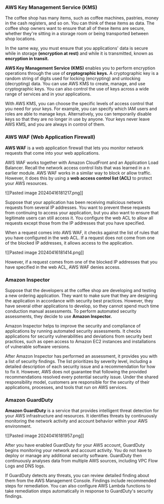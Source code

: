 ### AWS Key Management Service (KMS)
The coffee shop has many items, such as coffee machines, pastries, money in the cash registers, and so on. You can think of these items as data. The coffee shop owners want to ensure that all of these items are secure, whether they're sitting in a storage room or being transported between shop locations.

In the same way, you must ensure that you applications' data is secure while in storage **(encryption at rest)** and while it is transmitted, known as **encryption in transit.**

**AWS Key Management Service (KMS)** enables you to perform encryption operations through the use of **cryptographic keys.** A cryptographic key is a random string of digits used for locking (encrypting) and unlocking (decrypting) data. You can use AWS KMS to create, manage, and use cryptographic keys. You can also control the use of keys across a wide range of services and in your applications.

With AWS KMS, you can choose the specific levels of access control that you need for your keys. For example, you can specify which IAM users and roles are able to manage keys. Alternatively, you can temporarily disable keys so that they are no longer in use by anyone. Your keys never leave AWS KMS, and you are always in control of them.
### AWS WAF (Web Application Firewall)
**AWS WAF** is a web application firewall that lets you monitor network requests that come into your web applications.

AWS WAF works together with Amazon CloudFront and an Application Load Balancer. Recall the network access control lists that was learned in a n earlier module. AWS WAF works in a similar way to block or allow traffic. However, it does this by using a  **web access control list (ACL)** to protect your AWS resources.

![[Pasted image 20240416181217.png]]

Suppose that your application has been receiving malicious network requests from several IP addresses. You want to prevent these requests from continuing to access your application, but you also want to ensure that legitimate users can still access it. You configure the web ACL to allow all requests except those from the IP addresses that you have specified.

When a request comes into AWS WAF, it checks against the list of rules that you have configured in the web ACL. If a request does not come from one of the blocked IP addresses, it allows access to the application.

![[Pasted image 20240416181414.png]]

However, if a request comes from one of the blocked IP addresses that you have specified in the web ACL, AWS WAF denies access.
### Amazon Inspector
Suppose that the developers at the coffee shop are developing and testing a new ordering application. They want to make sure that they are designing the application in accordance with security best practices. However, they have several other applications to develop, so they cannot spend much time conduction manual assessments. To perform automated security assessments, they decide to use **Amazon Inspector.**

Amazon Inspector helps to improve the security and compliance of applications by running automated security assessments. It checks applications for security vulnerabilities and deviations from security best practices, such as open access to Amazon EC2 instances and installations of vulnerable software versions.

After Amazon Inspector has performed an assessment, it provides you with a list of security findings. The list prioritizes by severity level, including a detailed description of each security issue and a recommendation for how to fix it. However, AWS does not guarantee that following the provided recommendations resolved every potential security issue. Under the shared responsibility model, customers are responsible for the security of their applications, processes, and tools that run on AWS services.
### Amazon GuardDuty
**Amazon GuardDuty** is a service that provides intelligent threat detection for your AWS infrastructure and resources. It identifies threats by continuously monitoring the network activity and account behavior within your AWS environment.

![[Pasted image 20240416181957.png]]

After you have enabled GuardDuty for your AWS account, GuardDuty begins monitoring your network and account activity. You do not have to deploy or manage any additional security software. GuardDuty then continuously analyses data from multiple AWS sources, including VPC Flow Logs and DNS logs.

If GuardDuty detects any threats, you can review detailed finding about them from the AWS Management Console. Findings include recommended steps for remediation. You can also configure AWS Lambda functions to take remediation steps automatically in response to GuardDuty's security findings.

